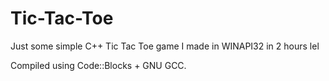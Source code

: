 # Tic-Tac-Toe
Just some simple C++ Tic Tac Toe game I made in WINAPI32 in 2 hours lel

Compiled using Code::Blocks + GNU GCC.
